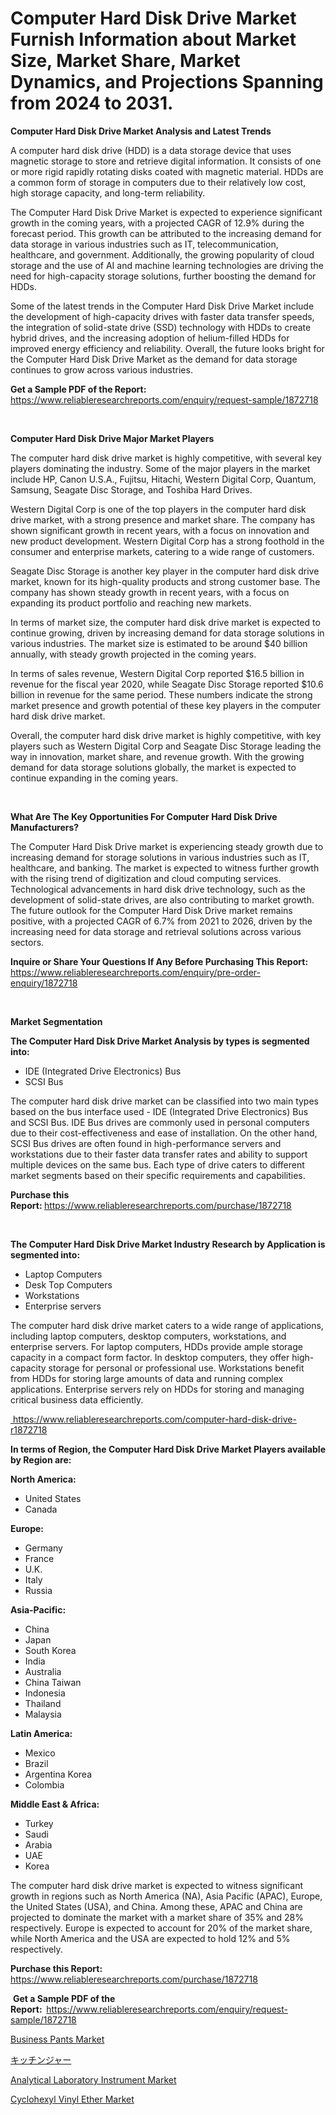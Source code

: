 <p><h1>Computer Hard Disk Drive Market Furnish Information about Market Size, Market Share, Market Dynamics, and Projections Spanning from 2024 to 2031.</h1></p><p><strong>Computer Hard Disk Drive Market Analysis and Latest Trends</strong></p>
<p><p>A computer hard disk drive (HDD) is a data storage device that uses magnetic storage to store and retrieve digital information. It consists of one or more rigid rapidly rotating disks coated with magnetic material. HDDs are a common form of storage in computers due to their relatively low cost, high storage capacity, and long-term reliability.</p><p>The Computer Hard Disk Drive Market is expected to experience significant growth in the coming years, with a projected CAGR of 12.9% during the forecast period. This growth can be attributed to the increasing demand for data storage in various industries such as IT, telecommunication, healthcare, and government. Additionally, the growing popularity of cloud storage and the use of AI and machine learning technologies are driving the need for high-capacity storage solutions, further boosting the demand for HDDs.</p><p>Some of the latest trends in the Computer Hard Disk Drive Market include the development of high-capacity drives with faster data transfer speeds, the integration of solid-state drive (SSD) technology with HDDs to create hybrid drives, and the increasing adoption of helium-filled HDDs for improved energy efficiency and reliability. Overall, the future looks bright for the Computer Hard Disk Drive Market as the demand for data storage continues to grow across various industries.</p></p>
<p><strong>Get a Sample PDF of the Report:&nbsp;</strong> <a href="https://www.reliableresearchreports.com/enquiry/request-sample/1872718">https://www.reliableresearchreports.com/enquiry/request-sample/1872718</a></p>
<p>&nbsp;</p>
<p><strong>Computer Hard Disk Drive Major Market Players</strong></p>
<p><p>The computer hard disk drive market is highly competitive, with several key players dominating the industry. Some of the major players in the market include HP, Canon U.S.A., Fujitsu, Hitachi, Western Digital Corp, Quantum, Samsung, Seagate Disc Storage, and Toshiba Hard Drives. </p><p>Western Digital Corp is one of the top players in the computer hard disk drive market, with a strong presence and market share. The company has shown significant growth in recent years, with a focus on innovation and new product development. Western Digital Corp has a strong foothold in the consumer and enterprise markets, catering to a wide range of customers.</p><p>Seagate Disc Storage is another key player in the computer hard disk drive market, known for its high-quality products and strong customer base. The company has shown steady growth in recent years, with a focus on expanding its product portfolio and reaching new markets.</p><p>In terms of market size, the computer hard disk drive market is expected to continue growing, driven by increasing demand for data storage solutions in various industries. The market size is estimated to be around $40 billion annually, with steady growth projected in the coming years.</p><p>In terms of sales revenue, Western Digital Corp reported $16.5 billion in revenue for the fiscal year 2020, while Seagate Disc Storage reported $10.6 billion in revenue for the same period. These numbers indicate the strong market presence and growth potential of these key players in the computer hard disk drive market. </p><p>Overall, the computer hard disk drive market is highly competitive, with key players such as Western Digital Corp and Seagate Disc Storage leading the way in innovation, market share, and revenue growth. With the growing demand for data storage solutions globally, the market is expected to continue expanding in the coming years.</p></p>
<p>&nbsp;</p>
<p><strong>What Are The Key Opportunities For Computer Hard Disk Drive Manufacturers?</strong></p>
<p><p>The Computer Hard Disk Drive market is experiencing steady growth due to increasing demand for storage solutions in various industries such as IT, healthcare, and banking. The market is expected to witness further growth with the rising trend of digitization and cloud computing services. Technological advancements in hard disk drive technology, such as the development of solid-state drives, are also contributing to market growth. The future outlook for the Computer Hard Disk Drive market remains positive, with a projected CAGR of 6.7% from 2021 to 2026, driven by the increasing need for data storage and retrieval solutions across various sectors.</p></p>
<p><strong>Inquire or Share Your Questions If Any Before Purchasing This Report:</strong> <a href="https://www.reliableresearchreports.com/enquiry/pre-order-enquiry/1872718">https://www.reliableresearchreports.com/enquiry/pre-order-enquiry/1872718</a></p>
<p>&nbsp;</p>
<p><strong>Market Segmentation</strong></p>
<p><strong>The Computer Hard Disk Drive Market Analysis by types is segmented into:</strong></p>
<p><ul><li>IDE (Integrated Drive Electronics) Bus</li><li>SCSI Bus</li></ul></p>
<p><p>The computer hard disk drive market can be classified into two main types based on the bus interface used - IDE (Integrated Drive Electronics) Bus and SCSI Bus. IDE Bus drives are commonly used in personal computers due to their cost-effectiveness and ease of installation. On the other hand, SCSI Bus drives are often found in high-performance servers and workstations due to their faster data transfer rates and ability to support multiple devices on the same bus. Each type of drive caters to different market segments based on their specific requirements and capabilities.</p></p>
<p><strong>Purchase this Report:&nbsp;</strong><a href="https://www.reliableresearchreports.com/purchase/1872718">https://www.reliableresearchreports.com/purchase/1872718</a></p>
<p>&nbsp;</p>
<p><strong>The Computer Hard Disk Drive Market Industry Research by Application is segmented into:</strong></p>
<p><ul><li>Laptop Computers</li><li>Desk Top Computers</li><li>Workstations</li><li>Enterprise servers</li></ul></p>
<p><p>The computer hard disk drive market caters to a wide range of applications, including laptop computers, desktop computers, workstations, and enterprise servers. For laptop computers, HDDs provide ample storage capacity in a compact form factor. In desktop computers, they offer high-capacity storage for personal or professional use. Workstations benefit from HDDs for storing large amounts of data and running complex applications. Enterprise servers rely on HDDs for storing and managing critical business data efficiently.</p></p>
<p><a href="https://www.reliableresearchreports.com/computer-hard-disk-drive-r1872718">&nbsp;https://www.reliableresearchreports.com/computer-hard-disk-drive-r1872718</a></p>
<p><strong>In terms of Region, the Computer Hard Disk Drive Market Players available by Region are:</strong></p>
<p>
    <p> <strong> North America: </strong>
        <ul>
            <li>United States</li>
            <li>Canada</li>
        </ul>
        </p> 
    <p> <strong> Europe: </strong>
        <ul>
            <li>Germany</li>
            <li>France</li>
            <li>U.K.</li>
            <li>Italy</li>
            <li>Russia</li>
        </ul>
        </p> 
    <p> <strong> Asia-Pacific: </strong>
        <ul>
            <li>China</li>
            <li>Japan</li>
            <li>South Korea</li>
            <li>India</li>
            <li>Australia</li>
            <li>China Taiwan</li>
            <li>Indonesia</li>
            <li>Thailand</li>
            <li>Malaysia</li>
        </ul>
        </p> 
    <p> <strong> Latin America: </strong>
        <ul>
            <li>Mexico</li>
            <li>Brazil</li>
            <li>Argentina Korea</li>
            <li>Colombia</li>
        </ul>
        </p> 
    <p> <strong> Middle East & Africa: </strong>
        <ul>
            <li>Turkey</li>
            <li>Saudi</li>
            <li>Arabia</li>
            <li>UAE</li>
            <li>Korea</li>
        </ul>
    </p>
    </p>
<p><p>The computer hard disk drive market is expected to witness significant growth in regions such as North America (NA), Asia Pacific (APAC), Europe, the United States (USA), and China. Among these, APAC and China are projected to dominate the market with a market share of 35% and 28% respectively. Europe is expected to account for 20% of the market share, while North America and the USA are expected to hold 12% and 5% respectively.</p></p>
<p><strong>Purchase this Report: </strong><a href="https://www.reliableresearchreports.com/purchase/1872718">https://www.reliableresearchreports.com/purchase/1872718</a></p>
<p>&nbsp;<strong>Get a Sample PDF of the Report:&nbsp;&nbsp;</strong><a href="https://www.reliableresearchreports.com/enquiry/request-sample/1872718">https://www.reliableresearchreports.com/enquiry/request-sample/1872718</a></p>
<p><strong></strong></p>
<p><p><a href="https://github.com/RoccoManning/Market-Research-Report-List-4/blob/main/business-pants-market.md">Business Pants Market</a></p><p><a href="https://github.com/oqxogxyvqe90775/Market-Research-Report-List-1/blob/main/242034122492.md">キッチンジャー</a></p><p><a href="https://view.publitas.com/reportprime-1/analytical-laboratory-instrument-market-centers-on-aspects-such-as-market-growth-market-share-market-opportunity-and-projected-forecasts-spanning-from-2024-to-2031/">Analytical Laboratory Instrument Market</a></p><p><a href="https://sudsy-motorcycle-bbc.notion.site/Cyclohexyl-Vinyl-Ether-Market-Size-2024-2031-Global-Industrial-Analysis-Key-Geographical-Regions--a27fbfecca104958874ff7901020d101">Cyclohexyl Vinyl Ether Market</a></p></p>